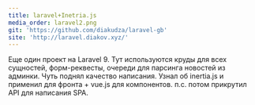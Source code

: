 ```yaml
---
title: laravel+Inetria.js
media_order: laravel2.png
git: 'https://github.com/diakudza/laravel-gb'
site: 'http://laravel.diakov.xyz/'
---
```


Еще один проект на Laravel 9. Тут используются круды для всех сущностей, форм-реквесты, очереди для парсинга новостей из админки. Чуть поднял качество написания. Узнал об inertia.js и применил для фронта + vue.js для компонентов.
п.с. потом прикрутил API для написания SPA. 

